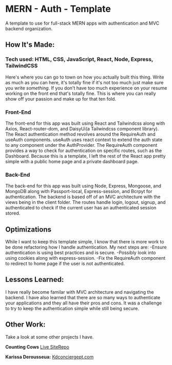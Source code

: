 # MERN - Auth - Template

A template to use for full-stack MERN apps with authentication and MVC backend organization.

<!-- **Link to project:** http://recruiters-love-seeing-live-demos.com/

![alt tag](http://placecorgi.com/1200/650) -->

## How It's Made:

### Tech used: HTML, CSS, JavaScript, React, Node, Express, TailwindCSS

Here's where you can go to town on how you actually built this thing. Write as much as you can here, it's totally fine if it's not too much just make sure you write *something*. If you don't have too much experience on your resume working on the front end that's totally fine. This is where you can really show off your passion and make up for that ten fold.

### Front-End
The front-end for this app was built using React and Tailwindcss along with Axios, React-router-dom, and DaisyUi(a Tailwindcss component library). The React authentication method revolves around the RequireAuth and useAuth components. useAuth uses react context to extend the auth state to any component under the AuthProvider. The RequireAuth component provides a way to check for authentication on specific routes, such as the Dashboard. Because this is a template, I left the rest of the React app pretty simple with a public home page and a private dashboard page.

### Back-End
The back-end for this app was built using Node, Express, Mongoose, and MongoDB along with Passport-local, Express-session, and Bcrpyt for authentication. The backend is based off of an MVC architecture with the views being in the client folder. The routes handle login, logout, signup, and authenticated to check if the current user has an authenticated session stored.  

## Optimizations
While I want to keep this template simple, I know that there is more work to be done refactoring how I handle authentication. 
My next steps are:
-Ensure authentication is using best practices and is secure.
-Possibly look into using cookies along with express-session.
-Fix the RequireAuth component to redirect to home page if the user is not authenticated.

## Lessons Learned:
I have really become familar with MVC architecture and navigating the backend. I have also learned that there are so many ways to authenticate your applications and they all have their pros and cons. It was a challenge to try to keep the authentication simple while still being secure.

## Other Work:
Take a look at some other projects I have.

**Counting Cows** [Live Site](https://counting-cows.herokuapp.com/)[Repo](https://github.com/Blake-Larson/counting-cows)

**Karissa Derousseua:** [Kdconciergept.com](https://kdconciergept.com/)


